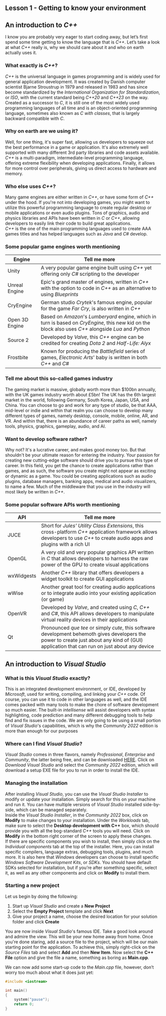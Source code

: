 ## Lesson 1 - Getting to know your environment

## An introduction to <i>C++</i>

I know you are probably very eager to start coding away, but let’s first spend some time getting to know the language that is <i>C++</i>. Let’s take a look at what <i>C++</i> really is, why we should care about it and who on earth actually uses it. 

### What exactly is <i>C++</i>?

<i>C++</i> is the universal language in games programming and is widely used for general application development. It was created by Danish computer scientist Bjarne Stroustrup in 1979 and released in 1983 and has since become standardized by the <i>International Organization for Standardization</i>, or <i>ISO</i>, with the current standard being <i>C++20</i> and <i>C++23</i> on the way. <br>
Created as a successor to <i>C</i>, it is still one of the most widely used programming languages of all time and is an object-oriented programming language, sometimes also known as <i>C with classes</i>, that is largely backward compatible with <i>C</i>.

### Why on earth are we using it?

Well, for one thing, it's super fast, allowing us developers to squeeze out the best performance in a game or application. It's also extremely well supported with many different 3rd party libraries and code assets available. <i>C++</i> is a multi-paradigm, intermediate-level programming language, offering extreme flexibility when developing applications. Finally, it allows for more control over peripherals, giving us direct access to hardware and memory.

### Who else uses <i>C++</i>?

Many game engines are either written in <i>C++</i>, or have some form of <i>C++</i> under the hood. If you're not into developing games, you might want to utilize this powerful programming language to create regular desktop or mobile applications or even audio plugins. Tons of graphics, audio and physics libraries and APIs have been written in <i>C</i> or <i>C++</i>, allowing developers to easily link their code to build great applications. <br>
<i>C++</i> is the one of the main programming languages used to create AAA games titles and has helped languages such as <i>Java</i> and <i>C#</i> develop.

### Some popular game engines worth mentioning

| Engine  | Tell me more |
| ------------- | ------------- |
| Unity  | A very popular game engine built using _C++_ yet offering only _C#_ scripting to the developer |
| Unreal Engine  | Epic's grand master of engines, written in _C++_ with the option to code in _C++_ as an alternative to using _Blueprints_ |
| CryEngine  | German studio _Crytek_'s famous engine, popular for the game _Far Cry_, is also written in _C++_ |
| Open 3D Engine | Based on _Amazon_'s _Lumberyard_ engine, which in turn is based on _CryEngine_, this new kid on the block also uses _C++_ alongside _Lua_ and _Python_ |
| Source 2 | Developed by _Valve_, this _C++_ engine can be credited for creating _Dota 2_ and _Half-Life: Alyx_ |
| Frostbite | Known for producing the _Battlefield_ series of games, _Electronic Arts_' baby is written in both _C++_ and _C#_ |

### Tell me about this so-called games industry

The gaming market is massive, globally worth more than $100bn annually, with the UK games industry worth about £5bn! The UK has the 6th largest market in the world, following Germany, South Korea, Japan, USA, and China. You can choose to go and work for any type of studio, be that AAA, mid-level or indie and within that realm you can choose to develop many different types of games, namely desktop, console, mobile, online, AR, and VR. And within that, there is an abundance of career paths as well, namely tools, physics, graphics, gameplay, audio, and AI.

### Want to develop software rather?

Why not? It's a lucrative career, and makes good money too. But that shouldn't be your ultimate reason for entering the industry. Your passion for creating new cutting-edge software should drive you to pursue this type of career. In this field, you get the chance to create applications rather than games, and as such, the software you create might not appear as exciting or dynamic as a game. You could be creating applications such as audio plugins, database managers, banking apps, medical and audio visualizers, to name a few. Much of the middleware that you use in the industry will most likely be written in _C++_.

### Some popular software APIs worth mentioning

| API  | Tell me more |
| ------------- | ------------- |
| JUCE | Short for _Jules' Utility Class Extensions_, this cross-platform _C++_ application framework allows developers to use _C++_ to create audio apps and plugins with a rich UI |
| OpenGL | A very old and very popular graphics API written in _C_ that allows developers to harness the raw power of the GPU to create visual applications |
| wxWidgests | Another _C++_ library that offers developers a widget toolkit to create GUI applications |
| wWise | Another great tool for creating audio applications or to integrate audio into your existing application (or game) |
| OpenVR | Developed by _Valve_, and created using _C_, _C++_ and _C#_, this API allows developers to manipulate virtual reality devices in their applications |
| Qt | Pronounced _que tee_ or simply _cute_, this software development behemoth gives developers the power to create just about any kind of (GUI) application that can run on just about any device |

## An introduction to _Visual Studio_

### What is this _Visual Studio_ exactly?

This is an integrated development environment, or IDE, developed by _Microsoft_, used for writing, compiling, and linking your _C++_ code. Of course, you can use it to code in other languages as well, and the IDE comes packed with many tools to make the chore of software development so much easier. The built-in _intellisense_ will assist developers with syntax highlighting, code prediction and many different debugging tools to help find and fix issues in the code. We are only going to be using a small portion of _Visual Studio_'s capabilities, which is why the _Community 2022_ edition is more than enough for our purposes

### Where can I find _Visual Studio_?

_Visual Studio_ comes in three flavors, namely _Professional_, _Enterprise_ and _Community_, the latter being free, and can be downloaded [HERE](
https://www.visualstudio.com). Click on _Download Visual Studio_ and select the _Community 2022_ edition, which will download a setup EXE file for you to run in order to install the IDE.

### Managing the installation

After installing _Visual Studio_, you can use the _Visual Studio Installer_ to modify or update your installation. Simply search for this on your machine and run it. You can have multiple versions of _Visual Studio_ installed side-by-side, which can be managed separately. <br>
Inside the _Visual Studio Installer_, in the _Community 2022_ box, click on **Modify** to make changes to your installation. Under the _Workloads_ tab, make sure to select the **Desktop development with C++** box, which should provide you with all the bog-standard _C++_ tools you will need. Click on **Modify** in the bottom right corner of the screen to apply these changes. <br>
If there are specific components you wish to install, then simply click on the _Individual components_ tab at the top of the installer. Here, you can install specific compilers, language extras, debugging tools, plugins, and much more. It is also here that _Windows_ developers can choose to install specific _Windows Software Development Kits_, or _SDKs_. You should have default SDKs selected for installation, but if you’re after something specific, select it, as well as any other components and click on **Modify** to install them.

### Starting a new project

Let us begin by doing the following:

1. Start up _Visual Studio_ and create a **New Project** 
2. Select the **Empty Project** template and click **Next** 
3. Give your project a name, choose the desired location for your solution folder and click **Create**

You are now inside _Visual Studio_'s famous IDE. Take a good look around and admire the view. This will be your new home away from home. Once you're done staring, add a source file to the project, which will be our main starting point for the application. To achieve this, simply right-click on the _Source Files_ tab and select **Add** and then **New Item**. Now select the **C++ File** option and give the file a name, something as boring as **Main.cpp**.

We can now add some start-up code to the _Main.cpp_ file, however, don’t worry too much about what it does just yet:

```cpp
#include <iostream>

int main()
{
    system("pause");
    return 0;
}
  ```
